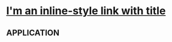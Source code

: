 # [I'm an inline-style link with title](https://www.google.com "Google's Homepage")

## APPLICATION
